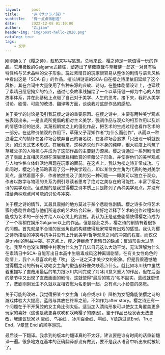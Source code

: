 ```yaml
---
layout:     post
title:      "评《サクラノ詩》"
subtitle:   "有一点点微剧透"
date:       2022-12-08 01:10:00
author:     "Zijian"
header-img: "img/post-hello-2020.png"
catalog: true
tags:
    - 文学
---
```


刚刚通关了《樱之诗》，趁热来写写感想。总地来说，樱之诗是一款值得一玩的作品。它用极致的Galgame式铺陈，塑造出了草薙直哉与草薙健一郎这一对具有独特性格与艺术品味的父子形象。玩过素晴日的玩家很容易从整体的剧情与语言风格中看出这是「SCA-自」的作品。擅长讲谜语的SCA-自在樱之诗里依旧延续了这个风格。其在台词中大量使用了各种来源的典故、诗句。在整体剧情设计上，也延续了素晴日层层掩抑的特点，通过七条故事线描绘了一个以草薙健一郎为中心的人物故事体系，并在此基础上点缀了自己对于美学、人生的思考。接下来，我将从美学讨论、剧情、可能的改进、翻译等方面，谈谈我对这部作品的感想。

关于美学的讨论是吸引我玩樱之诗的重要原因。在樱之诗中，主要有两种美学观点被表现出来。一是直哉所提倡的相对主义美学，强调作品与观众的相互作用以及新的情感体验的迸发。其蔑视朝堂之上的僵化作品，把艺术的生成过程也看作艺术的一部分。在这种价值观的作用下，草薙父子深知作者“为什么而创作”，从而以一种浪漫主义的情怀在各种场合放弃自己的署名权，在各种场合追求「只出现一瞬就毁灭」的幻灭式艺术形式。在我看来，这种追求创作本身的纯粹，很大程度上构筑了草薙父子的人物核心并成为了这部作品的主要魅力源泉。樱之诗通过一系列剧情塑造了表面上互相厌恶但在深层里互相欣赏的草薙父子形象，并使得他们的美学观点与人物性格立体鲜活地展现在玩家的面前。在这点上，我认为樱之诗非常成功。与此同时，樱之诗也简略表现了另一种美学观点，即以某位女主角为代表的绝对美学观点。虽然着墨不多，作者依然提及了美的另一种可能——即美可以独立于观众。作者以数学与物理的关系为例引导读者思考了绝对之美存在的可能性，丰富了樱之诗的美学观点。但遗憾的是我觉得樱之诗本质上只是陈列了两种美学观点，并没有描绘两种观点间可能的讨论与冲突。

关于樱之诗的情节，其最具震撼的地方莫过于某个悲剧性剧情。樱之诗多次将艺术家的悲剧性命运与他们所追求的艺术结合起来，很好地诠释了艺术的创作过程如何能成为艺术的一部分并给人以心灵上的震撼。我认为正是这些剧情使得樱之诗成为了一个稍稍在娱乐Galgame以上的作品。但是除此之外，樱之诗的剧情有着很多的问题。首先就是不合理的反派角色的构建使得玩家常常有出戏的感觉。我认为樱之诗所描绘的冲突与抗争并没有上升到美学/哲学观念之间的冲突的程度，而仅仅是trivial的利益冲突。在这点上，樱之诗继承了素晴日的缺点：反派形象太过简化。我至今也没法理解中村家为什么为了几亿日元这么大动干戈，无法理解为什么在素晴日中SCA-自能写出日本高中生吸毒成风这种离谱剧情。在有关女性角色的剧情上，我个人最喜欢的是「吹」 这一谜之天才美少女的形象。但是我很遗憾地觉得樱之诗的所有可攻略女主角的塑造都好像欠缺着点什么。就比如冰川线中虽然着重描写了直哉用最后的笔力跟冰川共同完成了对冰川意义重大的作品，但在后面的章节中又出现了直哉画画的剧情。这就使得“最后的笔力”名不副实。蓝线就更怪了，悲剧刚刚发生不久就以互相安慰为名走到一起，总有点六小龄童的感觉。

关于可能的改进，我觉得把某个女主角（鸟谷或冰川）降格为女配角能使樱之诗的游戏体验大大提高。蓝线与其放在终章之前，不如作为after story。樱之诗还有一个问题在于不开黄腔的女主角比例太低。适当加入清纯形象可以使女主角覆盖更多玩家的喜好（这也是我更喜欢吹和咲崎樱子的原因）。鉴于作品已经发表无法更改，我建议玩家以 稟线、鸟谷线 、冰川百合线、雫线、V章跳过蓝End，True End，V章蓝 End 的顺序游玩。

最后谈一下翻译。我拿到的版本的翻译真的不太好。建议要是谁有时间的话重新翻译一遍。很多地方连基本的正确翻译都没有做到，要不是我从语音中听出来就被坑了。

